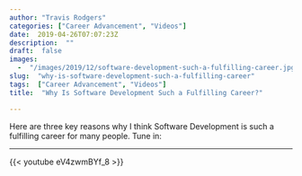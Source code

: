 ```yaml
---
author: "Travis Rodgers"
categories: ["Career Advancement", "Videos"]
date:  2019-04-26T07:07:23Z
description:  ""
draft:  false
images: 
  -  "/images/2019/12/software-development-such-a-fulfilling-career.jpg"
slug:  "why-is-software-development-such-a-fulfilling-career"
tags:  ["Career Advancement", "Videos"]
title:  "Why Is Software Development Such a Fulfilling Career?"

---
```



<div class="lead-paragraph"><span class="dropcap">H</span>ere are three key reasons why I think Software Development is such a fulfilling career for many people. Tune in:</div><hr class="lead-hr">



<script src="https://apis.google.com/js/platform.js"></script>

<div class="g-ytsubscribe" data-channelid="UCGPGirOab9EGy7VH4IwmWVQ" data-layout="full" data-count="hidden"></div>

{{< youtube eV4zwmBYf_8 >}}



